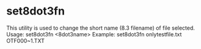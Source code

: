 set8dot3fn
==========

This utility is used to change the short name (8.3 filename) of file selected.
Usage:
    set8dot3fn <targetfile> <8dot3name>
Example:
    set8dot3fn onlytestfile.txt OTF000~1.TXT
